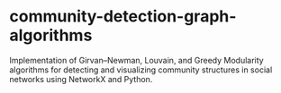 # community-detection-graph-algorithms
Implementation of Girvan–Newman, Louvain, and Greedy Modularity algorithms for detecting and visualizing community structures in social networks using NetworkX and Python.
